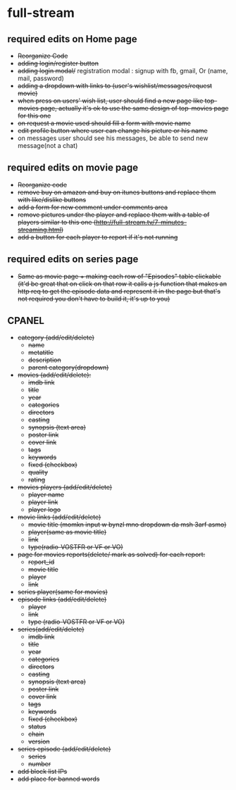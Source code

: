 # full-stream
## required edits on Home page
- ~~Reorganize Code~~
- ~~adding login/register button~~
- ~~adding login modal/~~ registration modal : signup with fb, gmail, Or (name, mail, password)
- ~~adding a dropdown with links to (user's wishlist/messages/request movie)~~
- ~~when press on users' wish list, user should find a new page like top-movies page,
    actually it's ok to use the same design of top-movies page for this one~~
- ~~on request a movie used should fill a form with movie name~~
- ~~edit profile button where user can change his picture or his name~~
- on messages user should see his messages, be able to send new message(not a chat)

## required edits on movie page
- ~~Reorganize code~~
- ~~remove buy on amazon and buy on itunes buttons and replace them with like/dislike buttons~~
- ~~add a form for new comment under comments area~~
- ~~remove pictures under the player and replace them with a table of players similar to this one (http://full-stream.tv/7-minutes-streaming.html)~~
- ~~add a button for each player to report if it's not running~~

## required edits on series page
- ~~Same as movie page + making each row of "Episodes" table clickable (it'd be great that on click on that row it calls a js function that makes an http req to get the episode data and represent it in the page but that's not required you don't have to build it, it's up to you)~~

## CPANEL
- ~~category (add/edit/delete)~~
    - ~~name~~
    - ~~metatitle~~
    - ~~description~~
    - ~~parent category(dropdown)~~
- ~~movies (add/edit/delete):~~
    - ~~imdb link~~
    - ~~title~~
    - ~~year~~
    - ~~categories~~
    - ~~directors~~
    - ~~casting~~
    - ~~synopsis (text area)~~
    - ~~poster link~~
    - ~~cover link~~
    - ~~tags~~
    - ~~keywords~~
    - ~~fixed (checkbox)~~
    - ~~quality~~
    - ~~rating~~
- ~~movies players (add/edit/delete)~~
    - ~~player name~~
    - ~~player link~~
    - ~~player logo~~
- ~~movie links (add/edit/delete)~~
    - ~~movie title (momkn input w bynzl mno dropdown da msh 3arf asmo)~~
    - ~~player(same as movie title)~~
    - ~~link~~
    - ~~type(radio-VOSTFR or VF or VO)~~
- ~~page for movies reports(delete/ mark as solved) for each report:~~
    - ~~report_id~~
    - ~~movie title~~
    - ~~player~~
    - ~~link~~
- ~~series player(same for movies)~~
- ~~episode links (add/edit/delete)~~
    - ~~player~~
    - ~~link~~
    - ~~type (radio-VOSTFR or VF or VO)~~
- ~~series(add/edit/delete)~~
    - ~~imdb link~~
    - ~~title~~
    - ~~year~~
    - ~~categories~~
    - ~~directors~~
    - ~~casting~~
    - ~~synopsis (text area)~~
    - ~~poster link~~
    - ~~cover link~~
    - ~~tags~~
    - ~~keywords~~
    - ~~fixed (checkbox)~~
    - ~~status~~
    - ~~chain~~
    - ~~version~~
 - ~~series episode (add/edit/delete)~~
    - ~~series~~
    - ~~number~~
 - ~~add block list IPs~~
 - ~~add place for banned words~~
